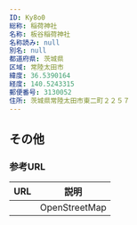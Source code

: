 ```yaml
---
ID: Ky8o0
総称: 稲荷神社
名称: 板谷稲荷神社
名称読み: null
別名: null
都道府県: 茨城県
区域: 常陸太田市
緯度: 36.5390164
経度: 140.5243315
郵便番号: 3130052
住所: 茨城県常陸太田市東二町２２５７
---
```


## その他

### 参考URL

| URL | 説明          |
| --- | ------------- |
|     | OpenStreetMap |
